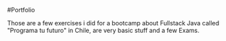 #Portfolio

Those are a few exercises i did for a bootcamp about Fullstack Java called "Programa tu futuro" in Chile, are very basic stuff and a few Exams.
